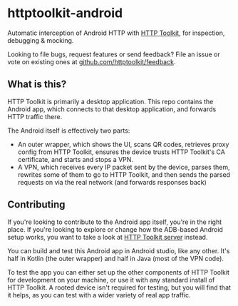 # httptoolkit-android

Automatic interception of Android HTTP with [HTTP Toolkit](https://httptoolkit.tech/android), for inspection, debugging & mocking.

Looking to file bugs, request features or send feedback? File an issue or vote on existing ones at [github.com/httptoolkit/feedback](https://github.com/httptoolkit/feedback).

## What is this?

HTTP Toolkit is primarily a desktop application. This repo contains the Android app, which connects to that desktop application, and forwards HTTP traffic there.

The Android itself is effectively two parts:

* An outer wrapper, which shows the UI, scans QR codes, retrieves proxy config from HTTP Toolkit, ensures the device trusts HTTP Toolkit's CA certificate, and starts and stops a VPN.
* A VPN, which receives every IP packet sent by the device, parses them, rewrites some of them to go to HTTP Toolkit, and then sends the parsed requests on via the real network (and forwards responses back)

## Contributing

If you're looking to contribute to the Android app itself, you're in the right place. If you're looking to explore or change how the ADB-based Android setup works, you want to take a look at [HTTP Toolkit server](https://github.com/httptoolkit/httptoolkit-server) instead.

You can build and test this Android app in Android studio, like any other. It's half in Kotlin (the outer wrapper) and half in Java (most of the VPN code).

To test the app you can either set up the other components of HTTP Toolkit for development on your machine, or use it with any standard install of HTTP Toolkit. A rooted device isn't required for testing, but you will find that it helps, as you can test with a wider variety of real app traffic.

